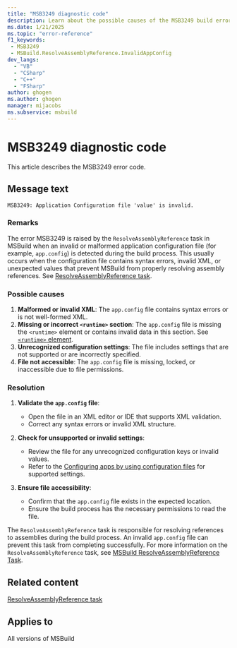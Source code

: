 ```yaml
---
title: "MSB3249 diagnostic code"
description: Learn about the possible causes of the MSB3249 build error, and get troubleshooting tips.
ms.date: 1/21/2025
ms.topic: "error-reference"
f1_keywords:
 - MSB3249
 - MSBuild.ResolveAssemblyReference.InvalidAppConfig
dev_langs:
  - "VB"
  - "CSharp"
  - "C++"
  - "FSharp"
author: ghogen
ms.author: ghogen
manager: mijacobs
ms.subservice: msbuild
---
```


# MSB3249 diagnostic code

<!-- :::ErrorDefinitionDescription::: -->
<!-- :::editable-content name="introDescription"::: -->
This article describes the MSB3249 error code.
<!-- :::editable-content-end::: -->

## Message text

`MSB3249: Application Configuration file 'value' is invalid.`

<!-- :::editable-content name="postOutputDescription"::: -->

### Remarks

The error MSB3249 is raised by the `ResolveAssemblyReference` task in MSBuild when an invalid or malformed application configuration file (for example, `app.config`) is detected during the build process. This usually occurs when the configuration file contains syntax errors, invalid XML, or unexpected values that prevent MSBuild from properly resolving assembly references. See [ResolveAssemblyReference task](../resolveassemblyreference-task.md).

### Possible causes

1. **Malformed or invalid XML**: The `app.config` file contains syntax errors or is not well-formed XML.
2. **Missing or incorrect `<runtime>` section**: The `app.config` file is missing the `<runtime>` element or contains invalid data in this section. See [`<runtime>` element](/dotnet/framework/configure-apps/file-schema/runtime/runtime-element).
3. **Unrecognized configuration settings**: The file includes settings that are not supported or are incorrectly specified.
4. **File not accessible**: The `app.config` file is missing, locked, or inaccessible due to file permissions.

### Resolution

1. **Validate the `app.config` file**:
   - Open the file in an XML editor or IDE that supports XML validation.
   - Correct any syntax errors or invalid XML structure.

2. **Check for unsupported or invalid settings**:
   - Review the file for any unrecognized configuration keys or invalid values.
   - Refer to the [Configuring apps by using configuration files](/dotnet/framework/configure-apps/) for supported settings.

3. **Ensure file accessibility**:
   - Confirm that the `app.config` file exists in the expected location.
   - Ensure the build process has the necessary permissions to read the file.

The `ResolveAssemblyReference` task is responsible for resolving references to assemblies during the build process. An invalid `app.config` file can prevent this task from completing successfully. For more information on the `ResolveAssemblyReference` task, see [MSBuild ResolveAssemblyReference Task](../resolveassemblyreference-task.md).

<!-- :::editable-content-end::: -->
<!-- :::ErrorDefinitionDescription-end::: -->

## Related content

[ResolveAssemblyReference task](../resolveassemblyreference-task.md)

## Applies to

All versions of MSBuild
